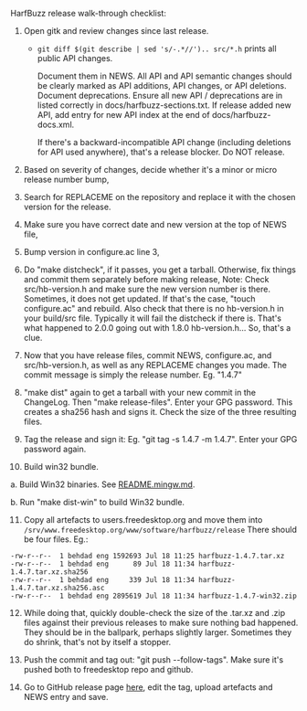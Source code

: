 HarfBuzz release walk-through checklist:

1. Open gitk and review changes since last release.

   * `git diff $(git describe | sed 's/-.*//').. src/*.h` prints all public API
     changes.

     Document them in NEWS.  All API and API semantic changes should be clearly
     marked as API additions, API changes, or API deletions.  Document
     deprecations.  Ensure all new API / deprecations are in listed correctly in
     docs/harfbuzz-sections.txt.  If release added new API, add entry for new
     API index at the end of docs/harfbuzz-docs.xml.

     If there's a backward-incompatible API change (including deletions for API
     used anywhere), that's a release blocker.  Do NOT release.

2. Based on severity of changes, decide whether it's a minor or micro release
   number bump,

3. Search for REPLACEME on the repository and replace it with the chosen version
   for the release.

4. Make sure you have correct date and new version at the top of NEWS file,

5. Bump version in configure.ac line 3,

6. Do "make distcheck", if it passes, you get a tarball.
   Otherwise, fix things and commit them separately before making release,
   Note: Check src/hb-version.h and make sure the new version number is
   there.  Sometimes, it does not get updated.  If that's the case,
   "touch configure.ac" and rebuild.  Also check that there is no hb-version.h
   in your build/src file. Typically it will fail the distcheck if there is.
   That's what happened to 2.0.0 going out with 1.8.0 hb-version.h...  So, that's
   a clue.

7. Now that you have release files, commit NEWS, configure.ac, and src/hb-version.h,
   as well as any REPLACEME changes you made.  The commit message is simply the
   release number.  Eg. "1.4.7"

8. "make dist" again to get a tarball with your new commit in the ChangeLog.  Then
   "make release-files".  Enter your GPG password.  This creates a sha256 hash
   and signs it.  Check the size of the three resulting files.

9. Tag the release and sign it: Eg. "git tag -s 1.4.7 -m 1.4.7".  Enter your
   GPG password again.

10. Build win32 bundle.

   a. Build Win32 binaries.  See [README.mingw.md](README.mingw.md).

   b. Run "make dist-win" to build Win32 bundle.

11. Copy all artefacts to users.freedesktop.org and move them into
    `/srv/www.freedesktop.org/www/software/harfbuzz/release` There should be four
    files.  Eg.:
 ```
-rw-r--r--  1 behdad eng 1592693 Jul 18 11:25 harfbuzz-1.4.7.tar.xz
-rw-r--r--  1 behdad eng      89 Jul 18 11:34 harfbuzz-1.4.7.tar.xz.sha256
-rw-r--r--  1 behdad eng     339 Jul 18 11:34 harfbuzz-1.4.7.tar.xz.sha256.asc
-rw-r--r--  1 behdad eng 2895619 Jul 18 11:34 harfbuzz-1.4.7-win32.zip
```

12. While doing that, quickly double-check the size of the .tar.xz and .zip
    files against their previous releases to make sure nothing bad happened.
    They should be in the ballpark, perhaps slightly larger.  Sometimes they
    do shrink, that's not by itself a stopper.

13. Push the commit and tag out: "git push --follow-tags".  Make sure it's
    pushed both to freedesktop repo and github.

14. Go to GitHub release page [here](https://github.com/harfbuzz/harfbuzz/releases),
    edit the tag, upload artefacts and NEWS entry and save.
